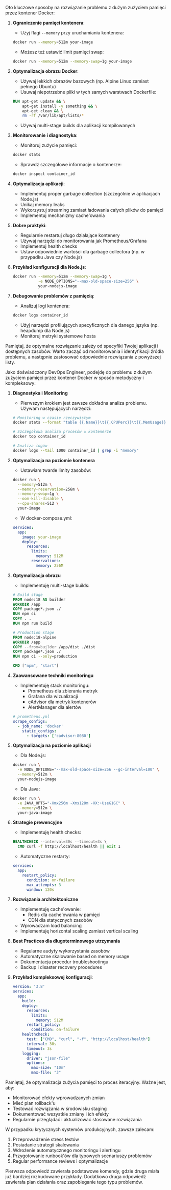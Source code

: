 Oto kluczowe sposoby na rozwiązanie problemu z dużym zużyciem pamięci przez kontener Docker:

1. **Ograniczenie pamięci kontenera**:
   - Użyj flagi `--memory` przy uruchamianiu kontenera:
   ```bash
   docker run --memory=512m your-image
   ```
   - Możesz też ustawić limit pamięci swap:
   ```bash
   docker run --memory=512m --memory-swap=1g your-image
   ```

2. **Optymalizacja obrazu Docker**:
   - Używaj lekkich obrazów bazowych (np. Alpine Linux zamiast pełnego Ubuntu)
   - Usuwaj niepotrzebne pliki w tych samych warstwach Dockerfile:
   ```dockerfile
   RUN apt-get update && \
       apt-get install -y something && \
       apt-get clean && \
       rm -rf /var/lib/apt/lists/*
   ```
   - Używaj multi-stage builds dla aplikacji kompilowanych

3. **Monitorowanie i diagnostyka**:
   - Monitoruj zużycie pamięci:
   ```bash
   docker stats
   ```
   - Sprawdź szczegółowe informacje o kontenerze:
   ```bash
   docker inspect container_id
   ```

4. **Optymalizacja aplikacji**:
   - Implementuj proper garbage collection (szczególnie w aplikacjach Node.js)
   - Unikaj memory leaks
   - Wykorzystuj streaming zamiast ładowania całych plików do pamięci
   - Implementuj mechanizmy cache'owania

5. **Dobre praktyki**:
   - Regularnie restartuj długo działające kontenery
   - Używaj narzędzi do monitorowania jak Prometheus/Grafana
   - Implementuj health checks
   - Ustaw odpowiednie wartości dla garbage collectora (np. w przypadku Java czy Node.js)

6. **Przykład konfiguracji dla Node.js**:
   ```bash
   docker run --memory=512m --memory-swap=1g \
              -e NODE_OPTIONS="--max-old-space-size=256" \
              your-nodejs-image
   ```

7. **Debugowanie problemów z pamięcią**:
   - Analizuj logi kontenera:
   ```bash
   docker logs container_id
   ```
   - Użyj narzędzi profilujących specyficznych dla danego języka (np. heapdump dla Node.js)
   - Monitoruj metryki systemowe hosta

Pamiętaj, że optymalne rozwiązanie zależy od specyfiki Twojej aplikacji i dostępnych zasobów. Warto zacząć od monitorowania i identyfikacji źródła problemu, a następnie zastosować odpowiednie rozwiązania z powyższej listy.





Jako doświadczony DevOps Engineer, podejdę do problemu z dużym zużyciem pamięci przez kontener Docker w sposób metodyczny i kompleksowy:

1. **Diagnostyka i Monitoring**
   - Pierwszym krokiem jest zawsze dokładna analiza problemu. Używam następujących narzędzi:
   ```bash
   # Monitoring w czasie rzeczywistym
   docker stats --format "table {{.Name}}\t{{.CPUPerc}}\t{{.MemUsage}}\t{{.MemPerc}}"
   
   # Szczegółowa analiza procesów w kontenerze
   docker top container_id
   
   # Analiza logów
   docker logs --tail 1000 container_id | grep -i "memory"
   ```

2. **Optymalizacja na poziomie kontenera**
   - Ustawiam twarde limity zasobów:
   ```bash
   docker run \
     --memory=512m \
     --memory-reservation=256m \
     --memory-swap=1g \
     --oom-kill-disable \
     --cpu-shares=512 \
     your-image
   ```
   
   - W docker-compose.yml:
   ```yaml
   services:
     app:
       image: your-image
       deploy:
         resources:
           limits:
             memory: 512M
           reservations:
             memory: 256M
   ```

3. **Optymalizacja obrazu**
   - Implementuję multi-stage builds:
   ```dockerfile
   # Build stage
   FROM node:18 AS builder
   WORKDIR /app
   COPY package*.json ./
   RUN npm ci
   COPY . .
   RUN npm run build
   
   # Production stage
   FROM node:18-alpine
   WORKDIR /app
   COPY --from=builder /app/dist ./dist
   COPY package*.json ./
   RUN npm ci --only=production
   
   CMD ["npm", "start"]
   ```

4. **Zaawansowane techniki monitoringu**
   - Implementuję stack monitoringu:
     - Prometheus dla zbierania metryk
     - Grafana dla wizualizacji
     - cAdvisor dla metryk kontenerów
     - AlertManager dla alertów

   ```yaml
   # prometheus.yml
   scrape_configs:
     - job_name: 'docker'
       static_configs:
         - targets: ['cadvisor:8080']
   ```

5. **Optymalizacja na poziomie aplikacji**
   - Dla Node.js:
   ```bash
   docker run \
     -e NODE_OPTIONS="--max-old-space-size=256 --gc-interval=100" \
     --memory=512m \
     your-nodejs-image
   ```
   
   - Dla Java:
   ```bash
   docker run \
     -e JAVA_OPTS="-Xmx256m -Xms128m -XX:+UseG1GC" \
     --memory=512m \
     your-java-image
   ```

6. **Strategie prewencyjne**
   - Implementuję health checks:
   ```dockerfile
   HEALTHCHECK --interval=30s --timeout=3s \
     CMD curl -f http://localhost/health || exit 1
   ```
   
   - Automatyczne restarty:
   ```yaml
   services:
     app:
       restart_policy:
         condition: on-failure
         max_attempts: 3
         window: 120s
   ```

7. **Rozwiązania architektoniczne**
   - Implementuję cache'owanie:
     - Redis dla cache'owania w pamięci
     - CDN dla statycznych zasobów
   - Wprowadzam load balancing
   - Implementuję horizontal scaling zamiast vertical scaling

8. **Best Practices dla długoterminowego utrzymania**
   - Regularne audyty wykorzystania zasobów
   - Automatyczne skalowanie based on memory usage
   - Dokumentacja procedur troubleshootingu
   - Backup i disaster recovery procedures

9. **Przykład kompleksowej konfiguracji**:
   ```yaml
   version: '3.8'
   services:
     app:
       build: .
       deploy:
         resources:
           limits:
             memory: 512M
         restart_policy:
           condition: on-failure
       healthcheck:
         test: ["CMD", "curl", "-f", "http://localhost/health"]
         interval: 30s
         timeout: 3s
       logging:
         driver: "json-file"
         options:
           max-size: "10m"
           max-file: "3"
   ```

Pamiętaj, że optymalizacja zużycia pamięci to proces iteracyjny. Ważne jest, aby:
- Monitorować efekty wprowadzanych zmian
- Mieć plan rollback'u
- Testować rozwiązania w środowisku staging
- Dokumentować wszystkie zmiany i ich efekty
- Regularnie przeglądać i aktualizować stosowane rozwiązania

W przypadku krytycznych systemów produkcyjnych, zawsze zalecam:
1. Przeprowadzenie stress testów
2. Posiadanie strategii skalowania
3. Wdrożenie automatycznego monitoringu i alertingu
4. Przygotowanie runbook'ów dla typowych scenariuszy problemów
5. Regular performance reviews i optymalizacje



Pierwsza odpowiedź zawierała podstawowe komendy, gdzie druga miała już bardziej rozbudowane przykłady. Dodatkowo druga odpowiedź zawierała plan działania oraz zapobieganie tego typu problemów.
